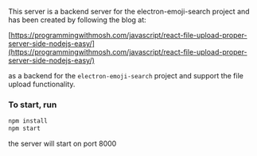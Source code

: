 This server is a backend server for the electron-emoji-search project and 
has been created by following the blog at:

[https://programmingwithmosh.com/javascript/react-file-upload-proper-server-side-nodejs-easy/](https://programmingwithmosh.com/javascript/react-file-upload-proper-server-side-nodejs-easy/)

as a backend for the `electron-emoji-search` project and support the file upload functionality.
### To start, run

```bash
npm install
npm start
```

the server will start on port 8000